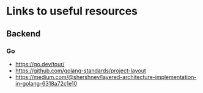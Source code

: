 # Links to useful resources

## Backend

### Go

 - https://go.dev/tour/
 - https://github.com/golang-standards/project-layout
 - https://medium.com/@shershnev/layered-architecture-implementation-in-golang-6318a72c1e10 
